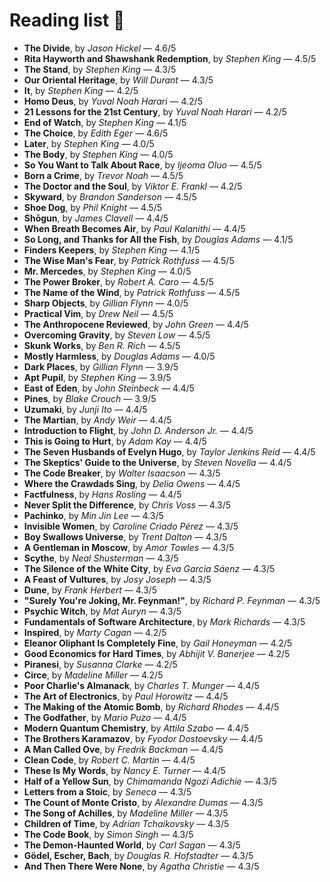 # Reading list 📖

- **The Divide**, by _Jason Hickel_ — 4.6/5
- **Rita Hayworth and Shawshank Redemption**, by _Stephen King_ — 4.5/5
- **The Stand**, by _Stephen King_ — 4.3/5
- **Our Oriental Heritage**, by _Will Durant_ — 4.3/5
- **It**, by _Stephen King_ — 4.2/5
- **Homo Deus**, by _Yuval Noah Harari_ — 4.2/5
- **21 Lessons for the 21st Century**, by _Yuval Noah Harari_ — 4.2/5
- **End of Watch**, by _Stephen King_ — 4.1/5
- **The Choice**, by _Edith Eger_ — 4.6/5
- **Later**, by _Stephen King_ — 4.0/5
- **The Body**, by _Stephen King_ — 4.0/5
- **So You Want to Talk About Race**, by _Ijeoma Oluo_ — 4.5/5
- **Born a Crime**, by _Trevor Noah_ — 4.5/5
- **The Doctor and the Soul**, by _Viktor E. Frankl_ — 4.2/5
- **Skyward**, by _Brandon Sanderson_ — 4.5/5
- **Shoe Dog**, by _Phil Knight_ — 4.5/5
- **Shōgun**, by _James Clavell_ — 4.4/5
- **When Breath Becomes Air**, by _Paul Kalanithi_ — 4.4/5
- **So Long, and Thanks for All the Fish**, by _Douglas Adams_ — 4.1/5
- **Finders Keepers**, by _Stephen King_ — 4.1/5
- **The Wise Man's Fear**, by _Patrick Rothfuss_ — 4.5/5
- **Mr. Mercedes**, by _Stephen King_ — 4.0/5
- **The Power Broker**, by _Robert A. Caro_ — 4.5/5
- **The Name of the Wind**, by _Patrick Rothfuss_ — 4.5/5
- **Sharp Objects**, by _Gillian Flynn_ — 4.0/5
- **Practical Vim**, by _Drew Neil_ — 4.5/5
- **The Anthropocene Reviewed**, by _John Green_ — 4.4/5
- **Overcoming Gravity**, by _Steven Low_ — 4.5/5
- **Skunk Works**, by _Ben R. Rich_ — 4.5/5
- **Mostly Harmless**, by _Douglas Adams_ — 4.0/5
- **Dark Places**, by _Gillian Flynn_ — 3.9/5
- **Apt Pupil**, by _Stephen King_ — 3.9/5
- **East of Eden**, by _John Steinbeck_ — 4.4/5
- **Pines**, by _Blake Crouch_ — 3.9/5
- **Uzumaki**, by _Junji Ito_ — 4.4/5
- **The Martian**, by _Andy Weir_ — 4.4/5
- **Introduction to Flight**, by _John D. Anderson Jr._ — 4.4/5
- **This is Going to Hurt**, by _Adam Kay_ — 4.4/5
- **The Seven Husbands of Evelyn Hugo**, by _Taylor Jenkins Reid_ — 4.4/5
- **The Skeptics' Guide to the Universe**, by _Steven Novella_ — 4.4/5
- **The Code Breaker**, by _Walter Isaacson_ — 4.3/5
- **Where the Crawdads Sing**, by _Delia Owens_ — 4.4/5
- **Factfulness**, by _Hans Rosling_ — 4.4/5
- **Never Split the Difference**, by _Chris Voss_ — 4.3/5
- **Pachinko**, by _Min Jin Lee_ — 4.3/5
- **Invisible Women**, by _Caroline Criado Pérez_ — 4.3/5
- **Boy Swallows Universe**, by _Trent Dalton_ — 4.3/5
- **A Gentleman in Moscow**, by _Amor Towles_ — 4.3/5
- **Scythe**, by _Neal Shusterman_ — 4.3/5
- **The Silence of the White City**, by _Eva García Sáenz_ — 4.3/5
- **A Feast of Vultures**, by _Josy Joseph_ — 4.3/5
- **Dune**, by _Frank Herbert_ — 4.3/5
- **"Surely You're Joking, Mr. Feynman!"**, by _Richard P. Feynman_ — 4.3/5
- **Psychic Witch**, by _Mat Auryn_ — 4.3/5
- **Fundamentals of Software Architecture**, by _Mark Richards_ — 4.3/5
- **Inspired**, by _Marty Cagan_ — 4.2/5
- **Eleanor Oliphant Is Completely Fine**, by _Gail Honeyman_ — 4.2/5
- **Good Economics for Hard Times**, by _Abhijit V. Banerjee_ — 4.2/5
- **Piranesi**, by _Susanna Clarke_ — 4.2/5
- **Circe**, by _Madeline Miller_ — 4.2/5
- **Poor Charlie's Almanack**, by _Charles T. Munger_ — 4.4/5
- **The Art of Electronics**, by _Paul Horowitz_ — 4.4/5
- **The Making of the Atomic Bomb**, by _Richard Rhodes_ — 4.4/5
- **The Godfather**, by _Mario Puzo_ — 4.4/5
- **Modern Quantum Chemistry**, by _Attila Szabo_ — 4.4/5
- **The Brothers Karamazov**, by _Fyodor Dostoevsky_ — 4.4/5
- **A Man Called Ove**, by _Fredrik Backman_ — 4.4/5
- **Clean Code**, by _Robert C. Martin_ — 4.4/5
- **These Is My Words**, by _Nancy E. Turner_ — 4.4/5
- **Half of a Yellow Sun**, by _Chimamanda Ngozi Adichie_ — 4.3/5
- **Letters from a Stoic**, by _Seneca_ — 4.3/5
- **The Count of Monte Cristo**, by _Alexandre Dumas_ — 4.3/5
- **The Song of Achilles**, by _Madeline Miller_ — 4.3/5
- **Children of Time**, by _Adrian Tchaikovsky_ — 4.3/5
- **The Code Book**, by _Simon Singh_ — 4.3/5
- **The Demon-Haunted World**, by _Carl Sagan_ — 4.3/5
- **Gödel, Escher, Bach**, by _Douglas R. Hofstadter_ — 4.3/5
- **And Then There Were None**, by _Agatha Christie_ — 4.3/5
